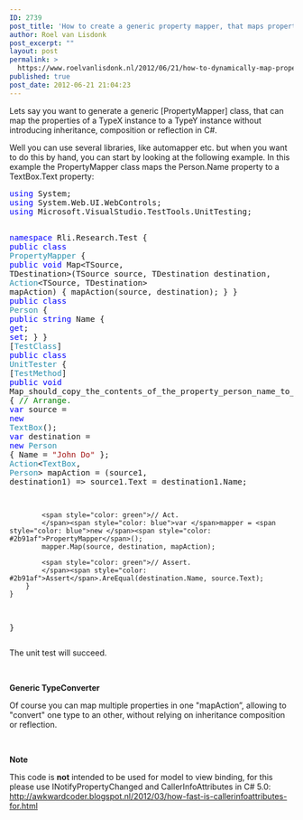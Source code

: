 ```yaml
---
ID: 2739
post_title: 'How to create a generic property mapper, that maps properties from one object to an other, without relying on inheritance, composition or reflection in C#'
author: Roel van Lisdonk
post_excerpt: ""
layout: post
permalink: >
  https://www.roelvanlisdonk.nl/2012/06/21/how-to-dynamically-map-properties-from-one-object-to-an-other-without-using-reflection-in-c/
published: true
post_date: 2012-06-21 21:04:23
---
```

<p>Lets say you want to generate a generic [PropertyMapper] class, that can map the properties of a TypeX instance to a TypeY instance without introducing inheritance, composition or reflection in C#.</p>  <p>Well you can use several libraries, like automapper etc. but when you want to do this by hand, you can start by looking at the following example. In this example the PropertyMapper class maps the Person.Name property to a TextBox.Text property:</p>  <pre class="code"><span style="color: blue">using </span>System;
<span style="color: blue">using </span>System.Web.UI.WebControls;
<span style="color: blue">using </span>Microsoft.VisualStudio.TestTools.UnitTesting;

<span style="color: blue">namespace </span>Rli.Research.Test
{
    <span style="color: blue">public class </span><span style="color: #2b91af">PropertyMapper
    </span>{
        <span style="color: blue">public void </span>Map&lt;TSource, TDestination&gt;(TSource source, TDestination destination, <span style="color: #2b91af">Action</span>&lt;TSource, TDestination&gt; mapAction)
        {
            mapAction(source, destination);
        }
    }
    <span style="color: blue">public class </span><span style="color: #2b91af">Person
    </span>{
        <span style="color: blue">public string </span>Name { <span style="color: blue">get</span>; <span style="color: blue">set</span>; }
    }
    [<span style="color: #2b91af">TestClass</span>]
    <span style="color: blue">public class </span><span style="color: #2b91af">UnitTester
    </span>{
        [<span style="color: #2b91af">TestMethod</span>]
        <span style="color: blue">public void </span>Map_should_copy_the_contents_of_the_property_person_name_to_the_textbox_text_property()
        {
            <span style="color: green">// Arrange.
            </span><span style="color: blue">var </span>source = <span style="color: blue">new </span><span style="color: #2b91af">TextBox</span>();
            <span style="color: blue">var </span>destination = <span style="color: blue">new </span><span style="color: #2b91af">Person </span>{ Name = <span style="color: #a31515">&quot;John Do&quot; </span>};
            <span style="color: #2b91af">Action</span>&lt;<span style="color: #2b91af">TextBox</span>, <span style="color: #2b91af">Person</span>&gt; mapAction = (source1, destination1) =&gt; source1.Text = destination1.Name;

            <span style="color: green">// Act.
            </span><span style="color: blue">var </span>mapper = <span style="color: blue">new </span><span style="color: #2b91af">PropertyMapper</span>();
            mapper.Map(source, destination, mapAction);

            <span style="color: green">// Assert.
            </span><span style="color: #2b91af">Assert</span>.AreEqual(destination.Name, source.Text);
        }
    }
}</pre>


<p> The unit test will succeed.</p>

<p>&#160;</p>

<p><strong>Generic TypeConverter</strong></p>

<p>Of course you can map multiple properties in one &quot;mapAction”, allowing to &quot;convert&quot; one type to an other, without relying on inheritance composition or reflection.</p>

<p>&#160;</p>

<p><strong>Note</strong></p>

<p>This code is <strong>not</strong> intended to be used for model to view binding, for this please use INotifyPropertyChanged and CallerInfoAttributes in C# 5.0: <a href="http://awkwardcoder.blogspot.nl/2012/03/how-fast-is-callerinfoattributes-for.html">http://awkwardcoder.blogspot.nl/2012/03/how-fast-is-callerinfoattributes-for.html</a></p>